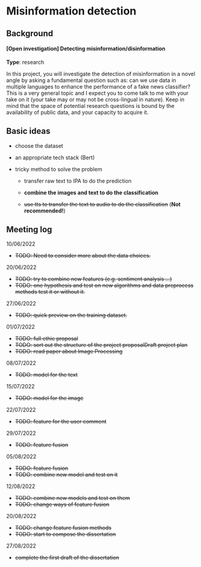# Misinformation detection

## Background

#### [Open investigation] Detecting misinformation/disinformation

**Type**: research

In this project, you will investigate the detection of misinformation in a novel angle by asking a fundamental question such as: can we use data in multiple languages to enhance the performance of a fake news classifier? This is a very general topic and I expect you to come talk to me with your take on it (your take may or may not be cross-lingual in nature). Keep in mind that the space of potential research questions is bound by the availability of public data, and your capacity to acquire it.



## Basic ideas

- choose the dataset

- an appropriate tech stack (Bert)

- tricky method to solve the problem

  - transfer raw text to IPA to do the prediction

  - **combine the images and text to do the classification**

  - ~~use tts to transfer the text to audio to do the classification~~ (**Not recommended!**)



## Meeting log

10/06/2022

- ~~TODO: Need to consider more about the data choices.~~

20/06/2022

- ~~TODO: try to combine new features (e.g. sentiment analysis ...)~~
- ~~TODO: one hypothesis and test on new algorithms and data preprocess methods test it or without it.~~

27/06/2022

- ~~TODO: quick preview on the training dataset.~~

01/07/2022

- ~~TODO: full ethic proposal~~
- ~~TODO: sort out the structure of the project proposalDraft project plan~~
- ~~TODO: read paper about Image Processing~~

08/07/2022

- ~~TODO: model for the text~~

15/07/2022

- ~~TODO: model for the image~~

22/07/2022

- ~~TODO: feature for the user comment~~

29/07/2022

- ~~TODO: feature fusion~~

05/08/2022

- ~~TODO: feature fusion~~
- ~~TODO: combine new model and test on it~~

12/08/2022

- ~~TODO: combine new models and test on them~~
- ~~TODO: change ways of feature fusion~~

20/08/2022

- ~~TODO: change feature fusion methods~~
- ~~TODO: start to compose the dissertation~~

27/08/2022

- ~~complete the first draft of the dissertation~~
